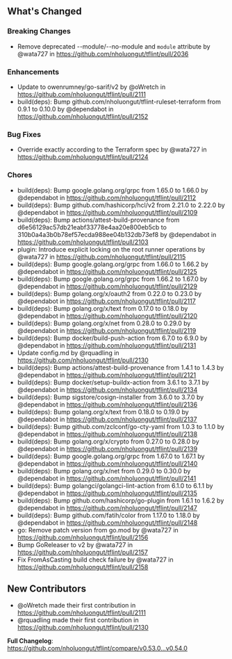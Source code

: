## What's Changed

### Breaking Changes
* Remove deprecated --module/--no-module and `module` attribute by @wata727 in https://github.com/nholuongut/tflint/pull/2036

### Enhancements
* Update to owenrumney/go-sarif/v2 by @oWretch in https://github.com/nholuongut/tflint/pull/2111
* build(deps): Bump github.com/nholuongut/tflint-ruleset-terraform from 0.9.1 to 0.10.0 by @dependabot in https://github.com/nholuongut/tflint/pull/2152

### Bug Fixes
* Override exactly according to the Terraform spec by @wata727 in https://github.com/nholuongut/tflint/pull/2124

### Chores
* build(deps): Bump google.golang.org/grpc from 1.65.0 to 1.66.0 by @dependabot in https://github.com/nholuongut/tflint/pull/2112
* build(deps): Bump github.com/hashicorp/hcl/v2 from 2.21.0 to 2.22.0 by @dependabot in https://github.com/nholuongut/tflint/pull/2109
* build(deps): Bump actions/attest-build-provenance from d6e56129ac57db21eabf33778e4aa20e800eb5cb to 310b0a4a3b0b78ef57ecda988ee04b132db73ef8 by @dependabot in https://github.com/nholuongut/tflint/pull/2103
* plugin: Introduce explicit locking on the root runner operations by @wata727 in https://github.com/nholuongut/tflint/pull/2115
* build(deps): Bump google.golang.org/grpc from 1.66.0 to 1.66.2 by @dependabot in https://github.com/nholuongut/tflint/pull/2125
* build(deps): Bump google.golang.org/grpc from 1.66.2 to 1.67.0 by @dependabot in https://github.com/nholuongut/tflint/pull/2129
* build(deps): Bump golang.org/x/oauth2 from 0.22.0 to 0.23.0 by @dependabot in https://github.com/nholuongut/tflint/pull/2117
* build(deps): Bump golang.org/x/text from 0.17.0 to 0.18.0 by @dependabot in https://github.com/nholuongut/tflint/pull/2120
* build(deps): Bump golang.org/x/net from 0.28.0 to 0.29.0 by @dependabot in https://github.com/nholuongut/tflint/pull/2119
* build(deps): Bump docker/build-push-action from 6.7.0 to 6.9.0 by @dependabot in https://github.com/nholuongut/tflint/pull/2131
* Update config.md by @rquadling in https://github.com/nholuongut/tflint/pull/2130
* build(deps): Bump actions/attest-build-provenance from 1.4.1 to 1.4.3 by @dependabot in https://github.com/nholuongut/tflint/pull/2121
* build(deps): Bump docker/setup-buildx-action from 3.6.1 to 3.7.1 by @dependabot in https://github.com/nholuongut/tflint/pull/2134
* build(deps): Bump sigstore/cosign-installer from 3.6.0 to 3.7.0 by @dependabot in https://github.com/nholuongut/tflint/pull/2136
* build(deps): Bump golang.org/x/text from 0.18.0 to 0.19.0 by @dependabot in https://github.com/nholuongut/tflint/pull/2137
* build(deps): Bump github.com/zclconf/go-cty-yaml from 1.0.3 to 1.1.0 by @dependabot in https://github.com/nholuongut/tflint/pull/2138
* build(deps): Bump golang.org/x/crypto from 0.27.0 to 0.28.0 by @dependabot in https://github.com/nholuongut/tflint/pull/2139
* build(deps): Bump google.golang.org/grpc from 1.67.0 to 1.67.1 by @dependabot in https://github.com/nholuongut/tflint/pull/2140
* build(deps): Bump golang.org/x/net from 0.29.0 to 0.30.0 by @dependabot in https://github.com/nholuongut/tflint/pull/2141
* build(deps): Bump golangci/golangci-lint-action from 6.1.0 to 6.1.1 by @dependabot in https://github.com/nholuongut/tflint/pull/2135
* build(deps): Bump github.com/hashicorp/go-plugin from 1.6.1 to 1.6.2 by @dependabot in https://github.com/nholuongut/tflint/pull/2147
* build(deps): Bump github.com/fatih/color from 1.17.0 to 1.18.0 by @dependabot in https://github.com/nholuongut/tflint/pull/2148
* go: Remove patch version from go.mod by @wata727 in https://github.com/nholuongut/tflint/pull/2156
* Bump GoReleaser to v2 by @wata727 in https://github.com/nholuongut/tflint/pull/2157
* Fix FromAsCasting build check failure by @wata727 in https://github.com/nholuongut/tflint/pull/2158

## New Contributors
* @oWretch made their first contribution in https://github.com/nholuongut/tflint/pull/2111
* @rquadling made their first contribution in https://github.com/nholuongut/tflint/pull/2130

**Full Changelog**: https://github.com/nholuongut/tflint/compare/v0.53.0...v0.54.0
